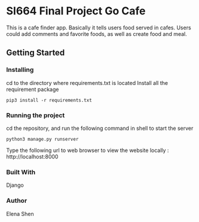 # SI664 Final Project Go Cafe

This is a cafe finder app. Basically it tells users food served in cafes. Users could add comments and favorite foods, as well as create food and meal.

## Getting Started
### Installing
cd to the directory where requirements.txt is located
Install all the requirement package
```
pip3 install -r requirements.txt
```

### Running the project
cd the repository, and run the following command in shell to start the server
```
python3 manage.py runserver
```
Type the following url to web browser to view the website locally : http://localhost:8000


### Built With
Django

### Author
Elena Shen
